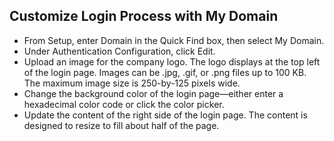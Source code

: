 ## Customize Login Process with My Domain
* From Setup, enter Domain in the Quick Find box, then select My Domain.
* Under Authentication Configuration, click Edit.
* Upload an image for the company logo. The logo displays at the top left of the login page. Images can be .jpg, .gif, or .png files up to 100 KB. The maximum image size is 250-by-125 pixels wide.
* Change the background color of the login page—either enter a hexadecimal color code or click the color picker.
* Update the content of the right side of the login page. The content is designed to resize to fill about half of the page. 
